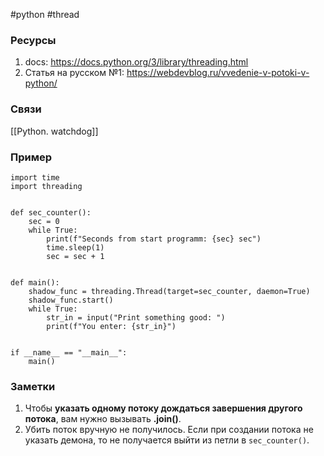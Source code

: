 #python #thread

### Ресурсы

1. docs:  https://docs.python.org/3/library/threading.html
2. Статья на русском №1: https://webdevblog.ru/vvedenie-v-potoki-v-python/

### Связи
[[Python. watchdog]]


### Пример
```
import time
import threading


def sec_counter():
    sec = 0
    while True:
        print(f"Seconds from start programm: {sec} sec")
        time.sleep(1)
        sec = sec + 1


def main():
    shadow_func = threading.Thread(target=sec_counter, daemon=True)
    shadow_func.start()
    while True:
        str_in = input("Print something good: ")
        print(f"You enter: {str_in}")


if __name__ == "__main__":
    main()
```

### Заметки

1. Чтобы **указать одному потоку дождаться завершения другого потока**, вам нужно вызывать **.join()**.
2. Убить поток вручную не получилось. Если при создании потока не указать демона, то не получается выйти из петли в `sec_counter()`.
